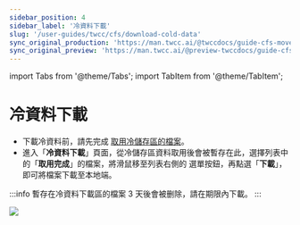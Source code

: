 ```yaml
---
sidebar_position: 4
sidebar_label: '冷資料下載'
slug: '/user-guides/twcc/cfs/download-cold-data'
sync_original_production: 'https://man.twcc.ai/@twccdocs/guide-cfs-move-retrieve-data-zh' 
sync_original_preview: 'https://man.twcc.ai/@preview-twccdocs/guide-cfs-move-retrieve-data-zh'
---
```


import Tabs from '@theme/Tabs';
import TabItem from '@theme/TabItem';

# 冷資料下載

* 下載冷資料前，請先完成 [取用冷儲存區的檔案](../cfs/move-retrieve-data#取用冷儲存區的檔案)。
* 進入「**冷資料下載**」頁面，從冷儲存區資料取用後會被暫存在此，選擇列表中的「**取用完成**」的檔案，將滑鼠移至列表右側的 <i class="fa fa-ellipsis-v fa-20" aria-hidden="true"></i> 選單按鈕，再點選「**下載**」，即可將檔案下載至本地端。
    
:::info
暫存在冷資料下載區的檔案 3 天後會被删除，請在期限內下載。
:::    
    
![](https://cos.twcc.ai/SYS-MANUAL/uploads/upload_1a3282cca261f04c3833c5259bc216d7.png)
